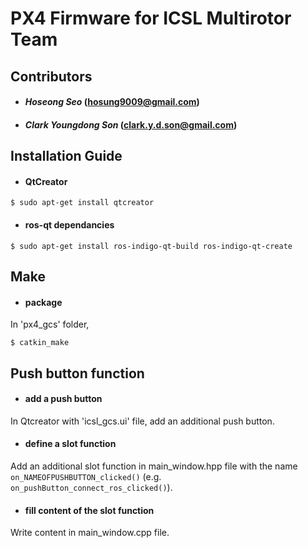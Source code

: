 # PX4 Firmware for ICSL Multirotor Team #

## Contributors ##
* #### *Hoseong Seo* (hosung9009@gmail.com) ####
* #### *Clark Youngdong Son* (clark.y.d.son@gmail.com) ####

## Installation Guide ##
* #### QtCreator ####
```
$ sudo apt-get install qtcreator
```
* #### ros-qt dependancies ####
```
$ sudo apt-get install ros-indigo-qt-build ros-indigo-qt-create
```

## Make ##
* #### package ####
In 'px4\_gcs' folder,
```
$ catkin_make
```
## Push button function ##
* #### add a push button ####
In Qtcreator with 'icsl\_gcs.ui' file, add an additional push button.
* #### define a slot function ####
Add an additional slot function in main\_window.hpp file with the name `on_NAMEOFPUSHBUTTON_clicked()` (e.g. `on_pushButton_connect_ros_clicked()`).
* #### fill content of the slot function ####
Write content in main\_window.cpp file.
